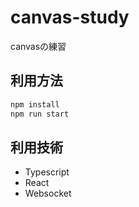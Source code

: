 # canvas-study
canvasの練習

## 利用方法
```bash
npm install
npm run start
```
## 利用技術
- Typescript
- React
- Websocket
